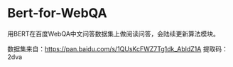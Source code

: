# Bert-for-WebQA
用BERT在百度WebQA中文问答数据集上做阅读问答，会陆续更新算法模块。

数据集来自：https://pan.baidu.com/s/1QUsKcFWZ7Tg1dk_AbldZ1A 提取码：2dva
